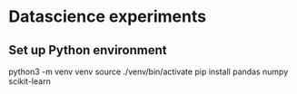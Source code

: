 # Datascience experiments

## Set up Python environment

  python3 -m venv venv
  source ./venv/bin/activate
  pip install pandas numpy scikit-learn
